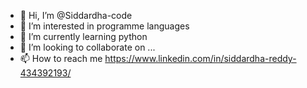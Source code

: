 - 👋 Hi, I’m @Siddardha-code
- 👀 I’m interested in programme languages
- 🌱 I’m currently learning python
- 💞️ I’m looking to collaborate on ...
- 📫 How to reach me https://www.linkedin.com/in/siddardha-reddy-434392193/

<!---
Siddardha-code/Siddardha-code is a ✨ special ✨ repository because its `README.md` (this file) appears on your GitHub profile.
You can click the Preview link to take a look at your changes.
--->
